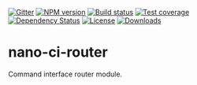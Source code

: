 [![Gitter][gitter-image]][gitter-url]
[![NPM version][npm-image]][npm-url]
[![Build status][travis-image]][travis-url]
[![Test coverage][coveralls-image]][coveralls-url]
[![Dependency Status][david-image]][david-url]
[![License][license-image]][license-url]
[![Downloads][downloads-image]][downloads-url]

# nano-ci-router

Command interface router module.

[bithound-image]: https://www.bithound.io/github/Holixus/nano-ci-router/badges/score.svg
[bithound-url]: https://www.bithound.io/github/Holixus/nano-ci-router

[gitter-image]: https://badges.gitter.im/Holixus/nano-ci-router.svg
[gitter-url]: https://gitter.im/Holixus/nano-ci-router

[npm-image]: https://badge.fury.io/js/nano-ci-router.svg
[npm-url]: https://badge.fury.io/js/nano-ci-router

[github-tag]: http://img.shields.io/github/tag/Holixus/nano-ci-router.svg
[github-url]: https://github.com/Holixus/nano-ci-router/tags

[travis-image]: https://travis-ci.org/Holixus/nano-ci-router.svg?branch=master
[travis-url]: https://travis-ci.org/Holixus/nano-ci-router

[coveralls-image]: https://coveralls.io/repos/github/Holixus/nano-ci-router/badge.svg?branch=master
[coveralls-url]: https://coveralls.io/github/Holixus/nano-ci-router?branch=master

[david-image]: https://david-dm.org/Holixus/nano-ci-router.svg
[david-url]: https://david-dm.org/Holixus/nano-ci-router

[license-image]: http://img.shields.io/npm/l/nano-ci-router.svg
[license-url]: LICENSE

[downloads-image]: http://img.shields.io/npm/dm/nano-ci-router.svg
[downloads-url]: https://npmjs.org/package/nano-ci-router
